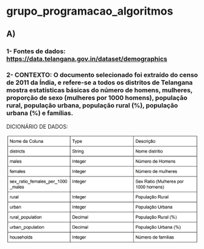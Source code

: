 # grupo_programacao_algoritmos

## **A)**

### **1-** Fontes de dados: https://data.telangana.gov.in/dataset/demographics

### **2-** CONTEXTO: O documento selecionado foi extraído do censo de 2011 da Índia, e refere-se a todos os distritos de Telangana mostra estatísticas básicas do número de homens, mulheres, proporção de sexo (mulheres por 1000 homens), população rural, população urbana, população rural (%), população urbana (%) e famílias.

DICIONÁRIO DE DADOS:

![dicionario.png](https://github.com/filipabastos/grupo_programacao_algoritmos/blob/master/AA/dicionario.png)




